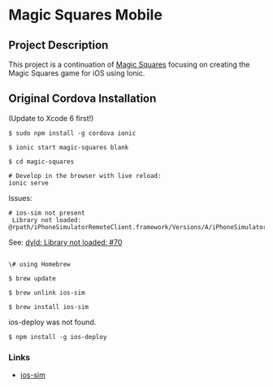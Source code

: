 # Magic Squares Mobile

## Project Description

This project is a continuation of [Magic Squares](https://github.com/russellf9/magic-squares) focusing on creating the Magic Squares game for iOS using Ionic.

## Original Cordova Installation

(Update to Xcode 6 first!)

```
$ sudo npm install -g cordova ionic

$ ionic start magic-squares blank

$ cd magic-squares

# Develop in the browser with live reload:
ionic serve

```

Issues:

```
# ios-sim not present
 Library not loaded: @rpath/iPhoneSimulatorRemoteClient.framework/Versions/A/iPhoneSimulatorRemoteClient
```

See: [dyld: Library not loaded: #70](https://github.com/phonegap/ios-sim/issues/70)


```

\# using Homebrew

$ brew update

$ brew unlink ios-sim

$ brew install ios-sim
```


ios-deploy was not found.

```
$ npm install -g ios-deploy
```

### Links

* [ios-sim](https://github.com/phonegap/ios-sim)
